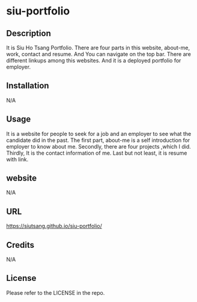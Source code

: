 # siu-portfolio

## Description

It is Siu Ho Tsang Portfolio. There are four parts in this website, about-me, work, contact and resume. And You can navigate on the top bar. There are different linkups among this websites.
And it is a deployed portfolio for employer.

## Installation

N/A

## Usage

It is a website for people to seek for a job and an employer to see what the candidate did in the past. The first part, about-me is a self introduction for employer to know about me. Secondly, there are four projects ,which I did. Thirdly, It is the contact information of me. Last but not least, it is resume with link.

## website

N/A

## URL 

https://siutsang.github.io/siu-portfolio/

## Credits

N/A

## License

Please refer to the LICENSE in the repo.
